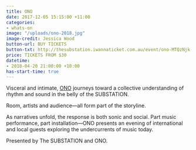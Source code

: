 ```yaml
---
title: ONO
date: 2017-12-05 15:15:00 +11:00
categories:
- whats-on
image: "/uploads/ono-2018.jpg"
image-credit: Jessica Wood
button-url: BUY TICKETS
button-txt: http://thesubstation.iwannaticket.com.au/event/ono-MTQzNjk
price: TICKETS FROM $30
datetime:
- 2018-04-20 21:00:00 +10:00
has-start-time: true
---
```


Visceral and intimate, [ONO](https://www.o-n-o.com.au/) journeys toward a collective understanding of rhythm and sound in the belly of the SUBSTATION.

Room, artists and audience—all form part of the storyline. 

As narratives unfold, the response is both sonic and social. Part music performance, part installation—ONO presents an evening of international and local guests exploring the undercurrents of music today. 

Presented by The SUBSTATION and ONO.
